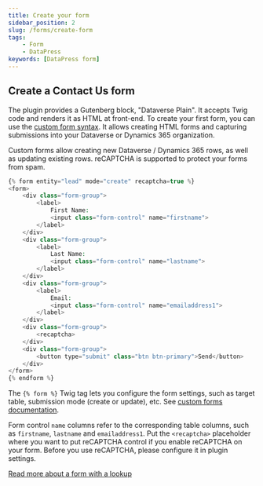```yaml
---
title: Create your form
sidebar_position: 2
slug: /forms/create-form
tags:
    - Form
    - DataPress
keywords: [DataPress form]  
---
```


## Create a Contact Us form

The plugin provides a Gutenberg block, "Dataverse Plain". It accepts Twig code and renders it as HTML at front-end. To create your first form, you can use the [custom form syntax](../Forms/custom-forms.md). It allows creating HTML forms and capturing submissions into your Dataverse or Dynamics 365 organization.

Custom forms allow creating new Dataverse / Dynamics 365 rows, as well as updating existing rows. reCAPTCHA is supported to protect your forms from spam.

```php
{% form entity="lead" mode="create" recaptcha=true %}
<form>
    <div class="form-group">
        <label>
            First Name:
            <input class="form-control" name="firstname">
        </label>
    </div>
    <div class="form-group">
        <label>
            Last Name:
            <input class="form-control" name="lastname">
        </label>
    </div>
    <div class="form-group">
        <label>
            Email:
            <input class="form-control" name="emailaddress1">
        </label>
    </div>
    <div class="form-group">
        <recaptcha>
    </div>
    <div class="form-group">
        <button type="submit" class="btn btn-primary">Send</button>
    </div>
</form>
{% endform %}
```

The `{% form %}` Twig tag lets you configure the form settings, such as target table, submission mode (create or update), etc. See [custom forms documentation](../Forms/custom-forms.md).

Form control `name` columns refer to the corresponding table columns, such as `firstname`, `lastname` and `emailaddress1`. Put the `<recaptcha>` placeholder where you want to put reCAPTCHA control if you enable reCAPTCHA on your form. Before you use reCAPTCHA, please configure it in plugin settings.

[Read more about a form with a lookup](../knowledge_base/lookup/lookup_free.md)